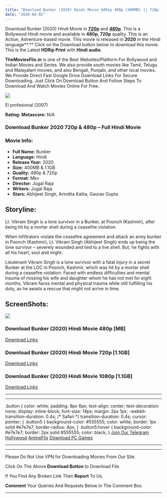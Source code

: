 ```yaml
---
title: "Download Bunker (2020) Hindi Movie HdRip 480p [400MB] || 720p [1.1GB]"
date: "2020-04-02"
---
```


Download Bunker (2020) Hindi Movie in [**720p**](https://1moviesflix.com/720p-movies/) and **[480p](https://1moviesflix.com/480p-movies/)**. This is a Bollywood Hindi movie and available in **480p, 720p** quality. This is an Action, Adventure-based movie. This movie is released in **2020** in the Hindi language**.** Click on the Download button below to download this movie. This is the Latest **HDRip Print** with **Hindi audio**.

**TheMoviesFlix.in** is one of the Best Websites/Platform For Bollywood and Indian Movies and Series. We also provide south movies like Tamil, Telugu and Malayalam movies, and also Bengali, Punjabi, and other local movies. We Provide Direct Fast Google Drive Download Links For Secure Downloading. Just Click On Download Button And Follow Steps To Download And Watch Movies Online For Free.

[![](https://1moviesflix.com/wp-content/plugins/imdb-for-wordpress/assets/img/placeholder.png)](https://www.imdb.com/title/tt1144227/ "El profesional")

El profesional (2007)

**Rating:** **Metascore:** N/A

### Download Bunker 2020 720p & 480p – Full Hindi Movie

### Movie Info:

- **Full Name:** Bunker
- **Language:** Hindi
- **Release Year:** 2020
- **Size:** 400MB & 1.1GB
- **Quality:** 480p & 720p
- **Format:** Mkv
- **Director:** Jugal Raja
- **Writers:** Jugal Raja
- **Stars:** Abhijeet Singh, Arindita Kalita, Gaurav Gupta

## Storyline:

Lt. Vikram Singh is a lone survivor in a Bunker, at Poonch (Kashmir), after being hit by a mortar shell during a ceasefire violation.

When infiltrators violate the ceasefire agreement and attack an army bunker in Poonch (Kashmir), Lt. Vikram Singh (Abhijeet Singh) ends up being the lone survivor – severely wounded and tied to a live shell. But, he fights with all his heart, soul and might.

Lieutenant Vikram Singh is a lone survivor with a fatal injury in a secret Bunker at the LOC in Poonch, Kashmir, which was hit by a mortar shell during a ceasefire violation. Faced with endless difficulties and mental trauma of missing his wife and daughter whom he has not met for eight months, Vikram faces mental and physical trauma while still fulfilling his duty, as he awaits a rescue that might not arrive in time.

## ScreenShots:

![](https://i.imgur.com/scepTkt.jpg)

### Download Bunker (2020) Hindi Movie 480p \[MB\]

[Download Links](https://1moviesflix.com?a270777880=YXQyMFRmN3hTK001LzBqbUY5RWdJaEc5UFFlbHRFTUM3NWNZMHBSZENDSlNkOHgvKzNUWWZkazd3dkxpL2I3MFN5VDNVcWRkSnZoNk8wM2hIY0VaMzdueWZiaXdEaW53QUkzcmtvNjR6QkU9)

### Download Bunker (2020) Hindi Movie 720p \[1.1GB\]

[Download Links](https://1moviesflix.com?a270777880=YXQyMFRmN3hTK001LzBqbUY5RWdJaEc5UFFlbHRFTUM3NWNZMHBSZENDSlNkOHgvKzNUWWZkazd3dkxpL2I3ME5jRWpLd3ljYTFjZ1Q2RG5PQXhKVklZM2ptTDlONUQ4ZVZJUU90MFlRTjA9)

### Download Bunker (2020) Hindi Movie 1080p \[1.1GB\]

[Download Links](https://1moviesflix.com?a270777880=YXQyMFRmN3hTK001LzBqbUY5RWdJaEc5UFFlbHRFTUM3NWNZMHBSZENDSlNkOHgvKzNUWWZkazd3dkxpL2I3MGYrZWZHYWsydDVmWklLcmNHRGM2YTdXZy91N0ZlVjRMVHEwQldsY0VtRzg9)

* * *

* * *

.button { color: white; padding: 8px 6px; text-align: center; text-decoration: none; display: inline-block; font-size: 14px; margin: 2px 1px; -webkit-transition-duration: 0.4s; /\* Safari \*/ transition-duration: 0.4s; cursor: pointer; } .button5 { background-color: #555555; color: white; border: 1px solid #e7e7e7; border-radius: 4px; } .button5:hover { background-color: #e7e7e7; border: 2px solid #555555; color: black; } [Join Our Telegram](http://gdrivepro.xyz/join.php) [Hollywood](https://moviesverse.com/) [AnimeFlix](https://animeflix.in/) [Download PC Games](https://gamesflix.net/)  

* * *

* * *

  

Please Do Not Use VPN for Downloading Movies From Our Site.

Click On The Above **Download Button** to Download File.

If You Find Any Broken Link Then **Report** To Us.

**Comment** Your Queries And Requests Below In The Comment Box.

* * *
